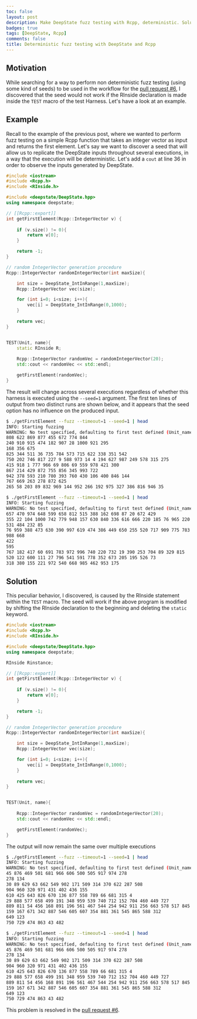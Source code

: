 ```yaml
---
toc: false
layout: post
description: Make DeepState fuzz testing with Rcpp, deterministic. Solution implemented in the pull request \#6
badges: true
tags: [DeepState, Rcpp]
comments: false
title: Deterministic fuzz testing with DeepState and Rcpp
---
```


## Motivation
While searching for a way to perform non deterministic fuzz testing (using some kind of seeds) to be used in the workflow for the [pull request #6](https://github.com/FabrizioSandri/RcppDeepState/pull/6), I discovered that the seed would not work if the RInside declaration is made inside the `TEST` macro of the test Harness.
Let's have a look at an example. 

## Example
Recall to the example of the previous post, where we wanted to perform fuzz testing on a simple Rcpp function that takes an integer vector as input and returns the first element. 
Let's say we want to discover a seed that will allow us to replicate the DeepState inputs throughout several executions, in a way that the execution will be deterministic. Let's add a `cout` at line 36 in order to observe the inputs generated by DeepState.
```c++
#include <iostream>
#include <Rcpp.h>
#include <RInside.h>

#include <deepstate/DeepState.hpp>
using namespace deepstate;

// [[Rcpp::export]]
int getFirstElement(Rcpp::IntegerVector v) {
    
    if (v.size() != 0){
        return v[0];
    }

    return -1;
}

// random IntegerVector generation procedure
Rcpp::IntegerVector randomIntegerVector(int maxSize){

    int size = DeepState_IntInRange(1,maxSize);
    Rcpp::IntegerVector vec(size);

    for (int i=0; i<size; i++){
        vec[i] = DeepState_IntInRange(0,1000);
    }
  
    return vec;
}


TEST(Unit, name){
    static RInside R;
    
    Rcpp::IntegerVector randomVec = randomIntegerVector(20);
    std::cout << randomVec << std::endl;

    getFirstElement(randomVec);
}
``` 

The result will change across several executions regardless of whether this harness is executed using the `--seed=1` argument.
The first ten lines of output from two distinct runs are shown below, and it appears that the seed option has no influence on the produced input. 

```bash
$ ./getFirstElement --fuzz --timeout=1 --seed=1 | head
INFO: Starting fuzzing
WARNING: No test specified, defaulting to first test defined (Unit_name)
808 622 869 877 455 672 774 844
240 910 915 474 182 907 28 1000 921 295
168 356 675
825 344 511 36 735 784 573 715 622 338 351 542
750 202 746 817 227 9 588 973 14 4 194 627 987 249 578 315 275
415 918 1 777 966 69 806 69 559 978 421 300
867 214 429 872 755 856 345 993 722
942 378 593 210 780 393 760 430 106 400 846 144
767 669 263 278 872 625
265 58 203 89 832 969 144 952 266 192 975 327 386 816 946 35

$ ./getFirstElement --fuzz --timeout=1 --seed=1 | head
INFO: Starting fuzzing
WARNING: No test specified, defaulting to first test defined (Unit_name)
657 470 974 648 599 658 812 515 388 162 698 87 20 672 429
355 22 104 1000 742 779 948 157 630 840 336 616 666 220 185 76 965 220 18
531 484 232 85
76 959 388 473 630 390 997 619 474 386 449 650 255 520 717 909 775 783 249 75
988 668
422
595
767 182 417 60 691 783 972 996 740 220 732 19 390 253 704 89 329 815
520 122 600 111 27 796 541 591 778 352 673 205 195 526 73
318 380 155 221 972 540 668 985 462 953 175
```

## Solution
This peculiar behavior, I discovered, is caused by the RInside statement within the `TEST` macro. The seed will work if the above program is modified by shifting the RInside declaration to the beginning and deleting the `static` keyword. 
```c++
#include <iostream>
#include <Rcpp.h>
#include <RInside.h>

#include <deepstate/DeepState.hpp>
using namespace deepstate;

RInside Rinstance;

// [[Rcpp::export]]
int getFirstElement(Rcpp::IntegerVector v) {
    
    if (v.size() != 0){
        return v[0];
    }

    return -1;
}

// random IntegerVector generation procedure
Rcpp::IntegerVector randomIntegerVector(int maxSize){

    int size = DeepState_IntInRange(1,maxSize);
    Rcpp::IntegerVector vec(size);

    for (int i=0; i<size; i++){
        vec[i] = DeepState_IntInRange(0,1000);
    }
  
    return vec;
}


TEST(Unit, name){
    
    Rcpp::IntegerVector randomVec = randomIntegerVector(20);
    std::cout << randomVec << std::endl;

    getFirstElement(randomVec);
}
``` 

The output will now remain the same over multiple executions
```bash
$ ./getFirstElement --fuzz --timeout=1 --seed=1 | head
INFO: Starting fuzzing
WARNING: No test specified, defaulting to first test defined (Unit_name)
45 876 469 501 681 966 606 500 505 917 974 278
278 134
30 89 629 63 662 549 902 171 509 314 370 622 287 508
904 960 320 971 431 402 436 155
610 425 643 826 670 136 877 558 789 66 681 315 4
29 888 577 658 499 191 348 959 539 740 712 152 704 460 449 727
889 811 54 456 168 891 196 561 467 544 254 942 911 256 663 578 517 845
159 167 671 342 887 546 605 607 354 881 361 545 865 588 312
649 123
750 729 474 863 43 482

$ ./getFirstElement --fuzz --timeout=1 --seed=1 | head
INFO: Starting fuzzing
WARNING: No test specified, defaulting to first test defined (Unit_name)
45 876 469 501 681 966 606 500 505 917 974 278
278 134
30 89 629 63 662 549 902 171 509 314 370 622 287 508
904 960 320 971 431 402 436 155
610 425 643 826 670 136 877 558 789 66 681 315 4
29 888 577 658 499 191 348 959 539 740 712 152 704 460 449 727
889 811 54 456 168 891 196 561 467 544 254 942 911 256 663 578 517 845
159 167 671 342 887 546 605 607 354 881 361 545 865 588 312
649 123
750 729 474 863 43 482
```

This problem is resolved in the [pull request #6](https://github.com/FabrizioSandri/RcppDeepState/pull/6).